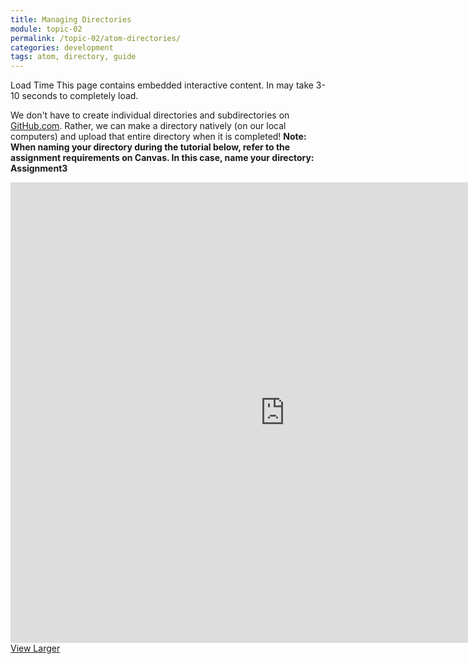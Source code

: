 ```yaml
---
title: Managing Directories
module: topic-02
permalink: /topic-02/atom-directories/
categories: development
tags: atom, directory, guide
---
```


<div class="divider-heading"></div>


<span class="label label-warning">Load Time</span> This page contains embedded interactive content. In may take 3-10 seconds to completely load.

We don't have to create individual directories and subdirectories on <a href="https://github.com/" target="_blank">GitHub.com</a>. Rather, we can make a directory natively (on our local computers) and upload that entire directory when it is completed! **Note: When naming your directory during the tutorial below, refer to the assignment requirements on Canvas. In this case, name your directory: Assignment3**

<iframe src="https://umontanamediaarts.com/MART341/wp-admin/admin-ajax.php?action=h5p_embed&id=9" width="877" height="737" frameborder="0" allowfullscreen="allowfullscreen"></iframe><script src="https://umontanamediaarts.com/MART341/wp-content/plugins/h5p/h5p-php-library/js/h5p-resizer.js" charset="UTF-8"></script>
<a href="https://umontanamediaarts.com/MART341/wp-admin/admin-ajax.php?action=h5p_embed&id=9" class="btn btn-default btn-xs" target="_blank">View Larger</a>
